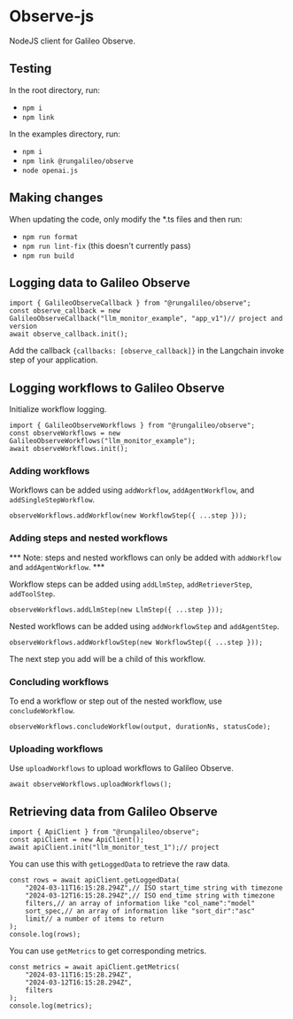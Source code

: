 # Observe-js

NodeJS client for Galileo Observe.

## Testing
In the root directory, run:
- `npm i`
- `npm link`

In the examples directory, run:
- `npm i`
- `npm link @rungalileo/observe`
- `node openai.js`

## Making changes
When updating the code, only modify the *.ts files and then run:
- `npm run format`
- `npm run lint-fix` (this doesn't currently pass)
- `npm run build`

## Logging data to Galileo Observe
```
import { GalileoObserveCallback } from "@rungalileo/observe";
const observe_callback = new GalileoObserveCallback("llm_monitor_example", "app_v1")// project and version
await observe_callback.init();
```

Add the callback `{callbacks: [observe_callback]}` in the Langchain invoke step of your application.

## Logging workflows to Galileo Observe

Initialize workflow logging.

```
import { GalileoObserveWorkflows } from "@rungalileo/observe";
const observeWorkflows = new GalileoObserveWorkflows("llm_monitor_example");
await observeWorkflows.init();
```

### Adding workflows

Workflows can be added using  `addWorkflow`, `addAgentWorkflow`, and `addSingleStepWorkflow`.

```
observeWorkflows.addWorkflow(new WorkflowStep({ ...step }));
```

### Adding steps and nested workflows

*** Note: steps and nested workflows can only be added with `addWorkflow` and `addAgentWorkflow`. ***

Workflow steps can be added using  `addLlmStep`, `addRetrieverStep`, `addToolStep`.

```
observeWorkflows.addLlmStep(new LlmStep({ ...step }));
```

Nested workflows can be added using  `addWorkflowStep` and `addAgentStep`.

```
observeWorkflows.addWorkflowStep(new WorkflowStep({ ...step }));
```

The next step you add will be a child of this workflow.

### Concluding workflows

To end a workflow or step out of the nested workflow, use `concludeWorkflow`.

```
observeWorkflows.concludeWorkflow(output, durationNs, statusCode);
```

### Uploading workflows

Use `uploadWorkflows` to upload workflows to Galileo Observe.

```
await observeWorkflows.uploadWorkflows();
```

## Retrieving data from Galileo Observe

```
import { ApiClient } from "@rungalileo/observe";
const apiClient = new ApiClient();
await apiClient.init("llm_monitor_test_1");// project
```

You can use this with `getLoggedData` to retrieve the raw data.
```
const rows = await apiClient.getLoggedData(
    "2024-03-11T16:15:28.294Z",// ISO start_time string with timezone
    "2024-03-12T16:15:28.294Z",// ISO end_time string with timezone
    filters,// an array of information like "col_name":"model"
    sort_spec,// an array of information like "sort_dir":"asc"
    limit// a number of items to return
);
console.log(rows);
```

You can use `getMetrics` to get corresponding metrics.

```
const metrics = await apiClient.getMetrics(
    "2024-03-11T16:15:28.294Z",
    "2024-03-12T16:15:28.294Z",
    filters
);
console.log(metrics);
```